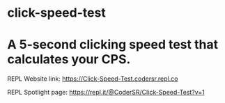 # click-speed-test
# A 5-second clicking speed test that calculates your CPS.

REPL Website link: https://Click-Speed-Test.codersr.repl.co

REPL Spotlight page: https://repl.it/@CoderSR/Click-Speed-Test?v=1
